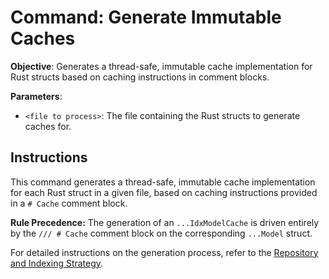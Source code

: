 # Command: Generate Immutable Caches

**Objective**: Generates a thread-safe, immutable cache implementation for Rust structs based on caching instructions in comment blocks.

**Parameters**:
-   `<file to process>`: The file containing the Rust structs to generate caches for.

## Instructions

This command generates a thread-safe, immutable cache implementation for each Rust struct in a given file, based on caching instructions provided in a `# Cache` comment block.

**Rule Precedence:** The generation of an `...IdxModelCache` is driven entirely by the `/// # Cache` comment block on the corresponding `...Model` struct.

For detailed instructions on the generation process, refer to the [Repository and Indexing Strategy](../../docs/guidelines/repository-and-indexing.md).